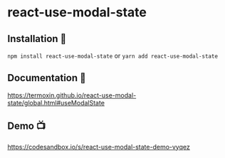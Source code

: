 # react-use-modal-state

## Installation 🔧

`npm install react-use-modal-state` or `yarn add react-use-modal-state`

## Documentation 📑

https://termoxin.github.io/react-use-modal-state/global.html#useModalState

## Demo 📺

https://codesandbox.io/s/react-use-modal-state-demo-vyqez
